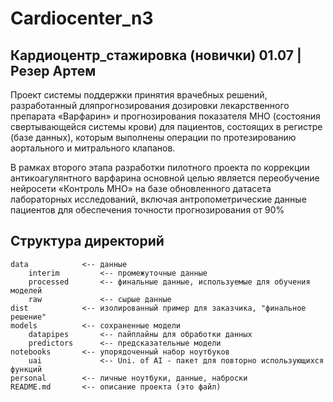 # Cardiocenter_n3

## Кардиоцентр_стажировка (новички) 01.07 | Резер Артем

Проект системы поддержки принятия врачебных решений, разработанный дляпрогнозирования дозировки лекарственного препарата «Варфарин» и прогнозирования показателя МНО (состояния свертывающейся системы крови) для пациентов, состоящих в регистре (базе данных), которым выполнены операции по протезированию аортального и митрального клапанов.

В рамках второго этапа разработки пилотного проекта по коррекции антикоагулянтного варфарина основной целью является переобучение нейросети «Контроль МНО» на базе обновленного датасета лабораторных исследований, включая антропометрические данные пациентов для обеспечения точности прогнозирования от 90%

## Структура директорий
```
data            <-- данные
    interim         <-- промежуточные данные
    processed       <-- финальные данные, используемые для обучения моделей 
    raw             <-- сырые данные
dist            <-- изолированный пример для заказчика, "финальное решение"
models          <-- сохраненные модели
    datapipes       <-- пайплайны для обработки данных
    predictors      <-- предсказательные модели
notebooks       <-- упорядоченный набор ноутбуков
    uai             <-- Uni. of AI - пакет для повторно использующихся функций
personal        <-- личные ноутбуки, данные, наброски
README.md       <-- описание проекта (это файл)
```
